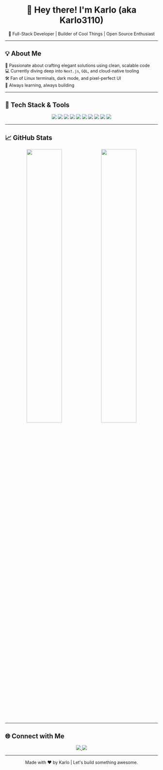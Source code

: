 <h1 align="center">👋 Hey there! I'm Karlo (aka Karlo3110)</h1>
<p align="center">🚀 Full-Stack Developer | Builder of Cool Things | Open Source Enthusiast</p>

---

## 💡 About Me

🔧 Passionate about crafting elegant solutions using clean, scalable code  
💻 Currently diving deep into `Next.js`, `GQL`, and cloud-native tooling  
🛠️ Fan of Linux terminals, dark mode, and pixel-perfect UI  
🧠 Always learning, always building  

---

## 🧰 Tech Stack & Tools

<div align="center">
  
  <!-- Languages -->
  <img src="https://img.shields.io/badge/-JavaScript-F7DF1E?logo=javascript&logoColor=black&style=for-the-badge"/>
  <img src="https://img.shields.io/badge/-TypeScript-3178C6?logo=typescript&logoColor=white&style=for-the-badge"/>
  <img src="https://img.shields.io/badge/-Python-3776AB?logo=python&logoColor=white&style=for-the-badge"/>

  <!-- Frontend -->
  <img src="https://img.shields.io/badge/-React-61DAFB?logo=react&logoColor=black&style=for-the-badge"/>
  <img src="https://img.shields.io/badge/-Next.js-000000?logo=next.js&logoColor=white&style=for-the-badge"/>

  <!-- Backend & Database -->
  <img src="https://img.shields.io/badge/-Node.js-339933?logo=node.js&logoColor=white&style=for-the-badge"/>
  <img src="https://img.shields.io/badge/-GraphQL-E10098?logo=graphql&logoColor=white&style=for-the-badge"/>
  <img src="https://img.shields.io/badge/-PostgreSQL-4169E1?logo=postgresql&logoColor=white&style=for-the-badge"/>

  <!-- DevOps -->
  <img src="https://img.shields.io/badge/-Docker-2496ED?logo=docker&logoColor=white&style=for-the-badge"/>
  <img src="https://img.shields.io/badge/-Linux-FCC624?logo=linux&logoColor=black&style=for-the-badge"/>

</div>

---

## 📈 GitHub Stats

<div align="center">
  <img src="https://github-readme-stats.vercel.app/api?username=Karlo3110&show_icons=true&theme=tokyonight&hide_border=true&border_radius=10" width="48%"/>
  <img src="https://github-readme-streak-stats.herokuapp.com/?user=Karlo3110&theme=tokyonight&hide_border=true&border_radius=10" width="48%"/>
</div>

---

## 🌐 Connect with Me

<div align="center">
  <a href="https://www.linkedin.com/in/karlo-starcevic/" target="_blank">
    <img src="https://img.shields.io/badge/-LinkedIn-0077B5?logo=linkedin&logoColor=white&style=for-the-badge" />
  </a>
  <a href="https://visualvaultsolutions.com" target="_blank">
    <img src="https://img.shields.io/badge/-Portfolio-000000?logo=firefox&logoColor=white&style=for-the-badge" />
  </a>
</div>

---

<!-- Footer -->
<p align="center">
  Made with ❤️ by Karlo | Let's build something awesome.
</p>
